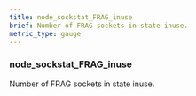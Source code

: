 ```yaml
---
title: node_sockstat_FRAG_inuse
brief: Number of FRAG sockets in state inuse.
metric_type: gauge
---
```

### node_sockstat_FRAG_inuse

Number of FRAG sockets in state inuse.